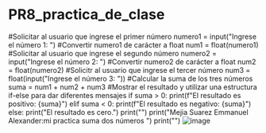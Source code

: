 # PR8_practica_de_clase
#Solicitar al usuario que ingrese el primer número
numero1 = input("Ingrese el número 1: ")
#Convertir numero1 de carácter a float
num1 = float(numero1)
#Solicitar al usuario que ingrese el segundo número
numero2 = input("Ingrese el número 2: ")
#Convertir numero2 de carácter a float
num2 = float(numero2)
#Solicitr al usuario que ingrese el tercer número
num3 = float(input("Ingrese el número 3: "))
#Calcular la suma de los tres números
suma = num1 + num2 + num3
#Mostrar el resultado y utilizar una estructura if-else para dar diferentes mensajes
if suma > 0:
    print(f"El resultado es positivo: {suma}")
elif suma < 0:
    print(f"El resultado es negativo: {suma}")
else:
    print("El resultado es cero.")
print("")
print("Mejia Suarez Emmanuel Alexander:mi practica suma dos números ")
print("")
![image](https://github.com/user-attachments/assets/ff9ff58f-c3aa-4977-a83d-a98d8e4baca2)








